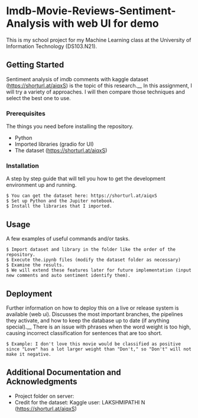 # Imdb-Movie-Reviews-Sentiment-Analysis with web UI for demo

This is my school project for my Machine Learning class at the University of Information Technology (DS103.N21).

## Getting Started

Sentiment analysis of imdb comments with kaggle dataset (https://shorturl.at/aiqxS) is the topic of this research.__
In this assignment, I will try a variety of approaches. I will then compare those techniques and select the best one to use.
### Prerequisites

The things you need before installing the repository.

* Python
* Imported libraries (gradio for UI)
* The dataset (https://shorturl.at/aiqxS)

### Installation

A step by step guide that will tell you how to get the development environment up and running.

```
$ You can get the dataset here: https://shorturl.at/aiqxS 
$ Set up Python and the Jupiter notebook.
$ Install the libraries that I imported.
```

## Usage

A few examples of useful commands and/or tasks.

```
$ Import dataset and library in the folder like the order of the repository.
$ Execute the.ipynb files (modify the dataset folder as necessary)
$ Examine the results.
$ We will extend these features later for future implementation (input new comments and auto sentiment identify them).
```

## Deployment

Further information on how to deploy this on a live or release system is available (web ui). Discusses the most important branches, the pipelines they activate, and how to keep the database up to date (if anything special).__
There is an issue with phrases when the word weight is too high, causing incorrect classification for sentences that are too short.
```
$ Example: I don't love this movie would be classified as positive since "Love" has a lot larger weight than "Don't," so "Don't" will not make it negative.
```
## Additional Documentation and Acknowledgments

* Project folder on server:
* Credit for the dataset: Kaggle user: LAKSHMIPATHI N (https://shorturl.at/aiqxS)
